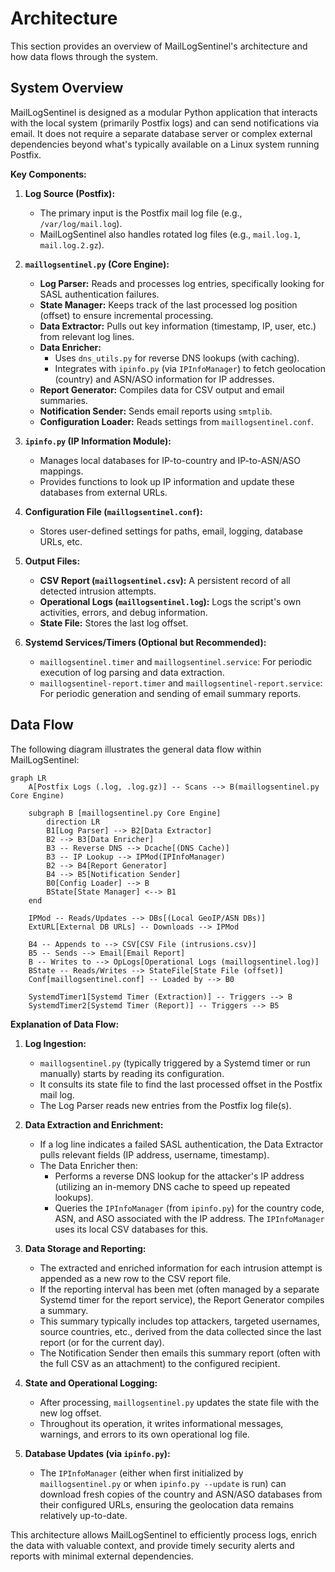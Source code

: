 # Architecture

This section provides an overview of MailLogSentinel's architecture and how data flows through the system.

## System Overview

MailLogSentinel is designed as a modular Python application that interacts with the local system (primarily Postfix logs) and can send notifications via email. It does not require a separate database server or complex external dependencies beyond what's typically available on a Linux system running Postfix.

**Key Components:**

1.  **Log Source (Postfix):**
    *   The primary input is the Postfix mail log file (e.g., `/var/log/mail.log`).
    *   MailLogSentinel also handles rotated log files (e.g., `mail.log.1`, `mail.log.2.gz`).

2.  **`maillogsentinel.py` (Core Engine):**
    *   **Log Parser:** Reads and processes log entries, specifically looking for SASL authentication failures.
    *   **State Manager:** Keeps track of the last processed log position (offset) to ensure incremental processing.
    *   **Data Extractor:** Pulls out key information (timestamp, IP, user, etc.) from relevant log lines.
    *   **Data Enricher:**
        *   Uses `dns_utils.py` for reverse DNS lookups (with caching).
        *   Integrates with `ipinfo.py` (via `IPInfoManager`) to fetch geolocation (country) and ASN/ASO information for IP addresses.
    *   **Report Generator:** Compiles data for CSV output and email summaries.
    *   **Notification Sender:** Sends email reports using `smtplib`.
    *   **Configuration Loader:** Reads settings from `maillogsentinel.conf`.

3.  **`ipinfo.py` (IP Information Module):**
    *   Manages local databases for IP-to-country and IP-to-ASN/ASO mappings.
    *   Provides functions to look up IP information and update these databases from external URLs.

4.  **Configuration File (`maillogsentinel.conf`):**
    *   Stores user-defined settings for paths, email, logging, database URLs, etc.

5.  **Output Files:**
    *   **CSV Report (`maillogsentinel.csv`):** A persistent record of all detected intrusion attempts.
    *   **Operational Logs (`maillogsentinel.log`):** Logs the script's own activities, errors, and debug information.
    *   **State File:** Stores the last log offset.

6.  **Systemd Services/Timers (Optional but Recommended):**
    *   `maillogsentinel.timer` and `maillogsentinel.service`: For periodic execution of log parsing and data extraction.
    *   `maillogsentinel-report.timer` and `maillogsentinel-report.service`: For periodic generation and sending of email summary reports.

## Data Flow

The following diagram illustrates the general data flow within MailLogSentinel:

```mermaid
graph LR
    A[Postfix Logs (.log, .log.gz)] -- Scans --> B(maillogsentinel.py Core Engine)
    
    subgraph B [maillogsentinel.py Core Engine]
        direction LR
        B1[Log Parser] --> B2[Data Extractor]
        B2 --> B3[Data Enricher]
        B3 -- Reverse DNS --> Dcache[(DNS Cache)]
        B3 -- IP Lookup --> IPMod(IPInfoManager)
        B2 --> B4[Report Generator]
        B4 --> B5[Notification Sender]
        B0[Config Loader] --> B
        BState[State Manager] <--> B1
    end

    IPMod -- Reads/Updates --> DBs[(Local GeoIP/ASN DBs)]
    ExtURL[External DB URLs] -- Downloads --> IPMod

    B4 -- Appends to --> CSV[CSV File (intrusions.csv)]
    B5 -- Sends --> Email[Email Report]
    B -- Writes to --> OpLogs[Operational Logs (maillogsentinel.log)]
    BState -- Reads/Writes --> StateFile[State File (offset)]
    Conf[maillogsentinel.conf] -- Loaded by --> B0

    SystemdTimer1[Systemd Timer (Extraction)] -- Triggers --> B
    SystemdTimer2[Systemd Timer (Report)] -- Triggers --> B5
```

**Explanation of Data Flow:**

1.  **Log Ingestion:**
    *   `maillogsentinel.py` (typically triggered by a Systemd timer or run manually) starts by reading its configuration.
    *   It consults its state file to find the last processed offset in the Postfix mail log.
    *   The Log Parser reads new entries from the Postfix log file(s).

2.  **Data Extraction and Enrichment:**
    *   If a log line indicates a failed SASL authentication, the Data Extractor pulls relevant fields (IP address, username, timestamp).
    *   The Data Enricher then:
        *   Performs a reverse DNS lookup for the attacker's IP address (utilizing an in-memory DNS cache to speed up repeated lookups).
        *   Queries the `IPInfoManager` (from `ipinfo.py`) for the country code, ASN, and ASO associated with the IP address. The `IPInfoManager` uses its local CSV databases for this.

3.  **Data Storage and Reporting:**
    *   The extracted and enriched information for each intrusion attempt is appended as a new row to the CSV report file.
    *   If the reporting interval has been met (often managed by a separate Systemd timer for the report service), the Report Generator compiles a summary.
    *   This summary typically includes top attackers, targeted usernames, source countries, etc., derived from the data collected since the last report (or for the current day).
    *   The Notification Sender then emails this summary report (often with the full CSV as an attachment) to the configured recipient.

4.  **State and Operational Logging:**
    *   After processing, `maillogsentinel.py` updates the state file with the new log offset.
    *   Throughout its operation, it writes informational messages, warnings, and errors to its own operational log file.

5.  **Database Updates (via `ipinfo.py`):**
    *   The `IPInfoManager` (either when first initialized by `maillogsentinel.py` or when `ipinfo.py --update` is run) can download fresh copies of the country and ASN/ASO databases from their configured URLs, ensuring the geolocation data remains relatively up-to-date.

This architecture allows MailLogSentinel to efficiently process logs, enrich the data with valuable context, and provide timely security alerts and reports with minimal external dependencies.
